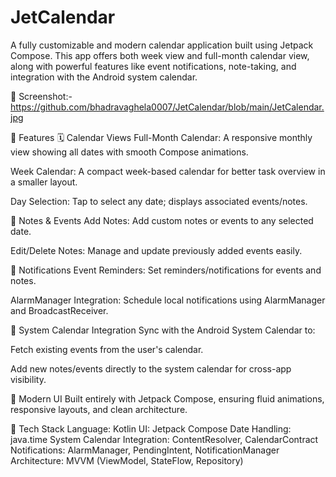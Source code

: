 ﻿# JetCalendar

A fully customizable and modern calendar application built using Jetpack Compose. This app offers both week view and full-month calendar view, along with powerful features like event notifications, note-taking, and integration with the Android system calendar.

 📸 Screenshot:- 
https://github.com/bhadravaghela0007/JetCalendar/blob/main/JetCalendar.jpg

🚀 Features
🗓️ Calendar Views
Full-Month Calendar: A responsive monthly view showing all dates with smooth Compose animations.

Week Calendar: A compact week-based calendar for better task overview in a smaller layout.

Day Selection: Tap to select any date; displays associated events/notes.

📝 Notes & Events
Add Notes: Add custom notes or events to any selected date.

Edit/Delete Notes: Manage and update previously added events easily.

🔔 Notifications
Event Reminders: Set reminders/notifications for events and notes.

AlarmManager Integration: Schedule local notifications using AlarmManager and BroadcastReceiver.

🔗 System Calendar Integration
Sync with the Android System Calendar to:

Fetch existing events from the user's calendar.

Add new notes/events directly to the system calendar for cross-app visibility.

🎨 Modern UI
Built entirely with Jetpack Compose, ensuring fluid animations, responsive layouts, and clean architecture.

🧱 Tech Stack
Language: Kotlin
UI: Jetpack Compose
Date Handling: java.time 
System Calendar Integration: ContentResolver, CalendarContract
Notifications: AlarmManager, PendingIntent, NotificationManager
Architecture: MVVM (ViewModel, StateFlow, Repository)

